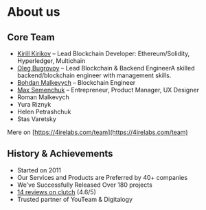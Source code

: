 # About us

## Core Team

* [​Kirill Kirikov​](kirill-kirikov.md) – Lead Blockchain Developer: Ethereum/Solidity, Hyperledger, Multichain
* ​[Oleg​ Bugrovoy](oleg-bugrovoy.md) – Lead Blockchain & Backend EngineerA skilled backend/blockchain engineer with management skills.
* ​[Bohdan​ Malkevych](bohdan-malkevych.md) – Blockchain Engineer
* [Max Semenchuk](max-semenchuk.md) – Entrepreneur, Product Manager, UX Designer
* Roman Malkevych
* Yura Riznyk
* Helen Petrashchuk
* Stas Varetsky

​Mere on [https://4irelabs.com/team](https://4irelabs.com/team)

## History & Achievements

* Started on 2011
* Our Services and Products are Preferred by 40+ companies
* We've Successfully Released Over 180 projects
* [14 reviews on clutch](https://clutch.co/profile/4ire-labs) \(4.6/5\)
* Trusted partner of YouTeam & Digitalogy

